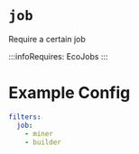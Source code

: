 # `job`

Require a certain job

:::infoRequires:
EcoJobs
:::

# Example Config
```yaml
filters:
  job:
    - miner
    - builder
```

